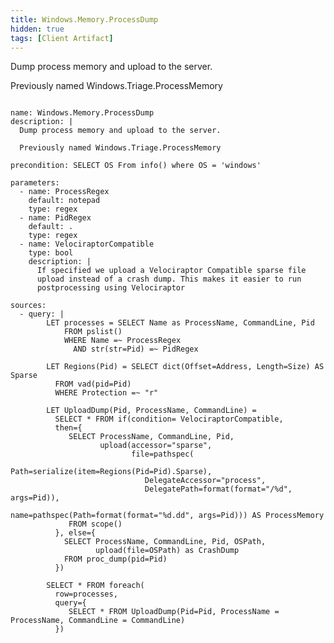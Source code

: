 ```yaml
---
title: Windows.Memory.ProcessDump
hidden: true
tags: [Client Artifact]
---
```


Dump process memory and upload to the server.

Previously named Windows.Triage.ProcessMemory


<pre><code class="language-yaml">
name: Windows.Memory.ProcessDump
description: |
  Dump process memory and upload to the server.

  Previously named Windows.Triage.ProcessMemory

precondition: SELECT OS From info() where OS = &#x27;windows&#x27;

parameters:
  - name: ProcessRegex
    default: notepad
    type: regex
  - name: PidRegex
    default: .
    type: regex
  - name: VelociraptorCompatible
    type: bool
    description: |
      If specified we upload a Velociraptor Compatible sparse file
      upload instead of a crash dump. This makes it easier to run
      postprocessing using Velociraptor

sources:
  - query: |
        LET processes = SELECT Name as ProcessName, CommandLine, Pid
            FROM pslist()
            WHERE Name =~ ProcessRegex
              AND str(str=Pid) =~ PidRegex

        LET Regions(Pid) = SELECT dict(Offset=Address, Length=Size) AS Sparse
          FROM vad(pid=Pid)
          WHERE Protection =~ &quot;r&quot;

        LET UploadDump(Pid, ProcessName, CommandLine) =
          SELECT * FROM if(condition= VelociraptorCompatible,
          then={
             SELECT ProcessName, CommandLine, Pid,
                    upload(accessor=&quot;sparse&quot;,
                           file=pathspec(
                              Path=serialize(item=Regions(Pid=Pid).Sparse),
                              DelegateAccessor=&quot;process&quot;,
                              DelegatePath=format(format=&quot;/%d&quot;, args=Pid)),
                              name=pathspec(Path=format(format=&quot;%d.dd&quot;, args=Pid))) AS ProcessMemory
             FROM scope()
          }, else={
            SELECT ProcessName, CommandLine, Pid, OSPath,
                   upload(file=OSPath) as CrashDump
            FROM proc_dump(pid=Pid)
          })

        SELECT * FROM foreach(
          row=processes,
          query={
             SELECT * FROM UploadDump(Pid=Pid, ProcessName = ProcessName, CommandLine = CommandLine)
          })

</code></pre>

